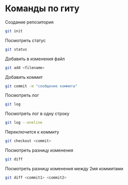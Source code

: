 # Команды по гиту

Создание репозитория
```sh
git init 
```

Посмотреть статус
```sh
git status
```

Добавить в изменения файл
```sh
git add <filename>
```

Добавить коммит 
```sh
git commit -m "сообщение коммита"
```

Посмотреть лог
```sh
git log 
```

Посмотреть лог в одну строку
```sh
git log --oneline
```

Переключится к коммиту
```sh
git checkout <commit>
```

Посмотреть разницу изменения
```sh
git diff
```

Посмотреть разницу изменения между 2мя коммитами
```sh
git diff <commit1> <commit2>
```

